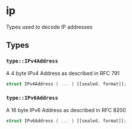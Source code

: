 # ip
Types used to decode IP addresses


## Types

### `type::IPv4Address`

A 4 byte IPv4 Address as described in RFC 791

```rust
struct IPv4Address { ... } [[sealed, format]];
```
### `type::IPv6Address`

A 16 byte IPv6 Address as described in RFC 8200

```rust
struct IPv6Address { ... } [[sealed, format]];
```
